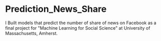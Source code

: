 # Prediction_News_Share
I Built models that predict the number of share of news on Facebook as a final project for "Machine Learning for Social Science" at University of Massachusetts, Amherst.
